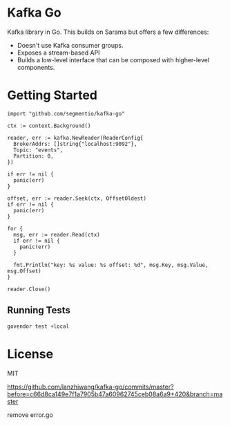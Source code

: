 # Kafka Go

Kafka library in Go. This builds on Sarama but offers a few differences:

- Doesn't use Kafka consumer groups.
- Exposes a stream-based API
- Builds a low-level interface that can be composed with higher-level components.

# Getting Started

```golang
import "github.com/segmentio/kafka-go"

ctx := context.Background()

reader, err := kafka.NewReader(ReaderConfig{
  BrokerAddrs: []string{"localhost:9092"},
  Topic: "events",
  Partition: 0,
})

if err != nil {
  panic(err)
}

offset, err := reader.Seek(ctx, OffsetOldest)
if err != nil {
  panic(err)
}

for {
  msg, err := reader.Read(ctx)
  if err != nil {
    panic(err)
  }

  fmt.Println("key: %s value: %s offset: %d", msg.Key, msg.Value, msg.Offset)
}

reader.Close()
```

## Running Tests

```bash
govendor test +local
```

# License

MIT

https://github.com/lanzhiwang/kafka-go/commits/master?before=c66d8ca149e7f1a7905b47a60962745ceb08a6a9+420&branch=master

remove error.go
